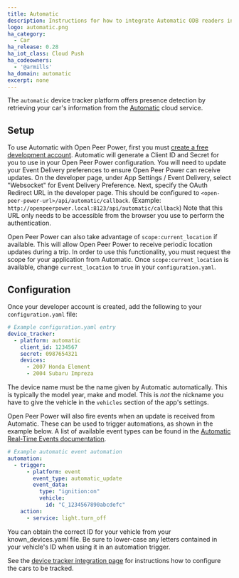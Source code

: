 ```yaml
---
title: Automatic
description: Instructions for how to integrate Automatic ODB readers into Open Peer Power.
logo: automatic.png
ha_category:
  - Car
ha_release: 0.28
ha_iot_class: Cloud Push
ha_codeowners:
  - '@armills'
ha_domain: automatic
excerpt: none
---
```


The `automatic` device tracker platform offers presence detection by retrieving your car's information from the [Automatic](https://automatic.com/) cloud service.

## Setup

To use Automatic with Open Peer Power, first you must [create a free development account](https://developer.automatic.com/). Automatic will generate a Client ID and Secret for you to use in your Open Peer Power configuration. You will need to update your Event Delivery preferences to ensure Open Peer Power can receive updates. On the developer page, under App Settings / Event Delivery, select "Websocket" for Event Delivery Preference. Next, specify the OAuth Redirect URL in the developer page. This should be configured to `<open-peer-power-url>/api/automatic/callback`. (Example: `http://openpeerpower.local:8123/api/automatic/callback`) Note that this URL only needs to be accessible from the browser you use to perform the authentication.

Open Peer Power can also take advantage of `scope:current_location` if available. This will allow Open Peer Power to receive periodic location updates during a trip. In order to use this functionality, you must request the scope for your application from Automatic. Once `scope:current_location` is available, change `current_location` to `true` in your `configuration.yaml`.

## Configuration

Once your developer account is created, add the following to your `configuration.yaml` file:

```yaml
# Example configuration.yaml entry
device_tracker:
  - platform: automatic
    client_id: 1234567
    secret: 0987654321
    devices:
      - 2007 Honda Element
      - 2004 Subaru Impreza
```

<div class='note'>
  
The device name must be the name given by Automatic automatically. This is typically the model year, make and model. This is *not* the nickname you have to give the vehicle in the `vehicles` section of the app's settings.
  
</div>  

Open Peer Power will also fire events when an update is received from Automatic. These can be used to trigger automations, as shown in the example below. A list of available event types can be found in the [Automatic Real-Time Events documentation](https://developer.automatic.com/api-reference/#real-time-events).

```yaml
# Example automatic event automation
automation:
  - trigger:
      - platform: event
        event_type: automatic_update
        event_data:
          type: "ignition:on"
          vehicle:
            id: "C_1234567890abcdefc"
    action:
      - service: light.turn_off
```

<div class='note'>
You can obtain the correct ID for your vehicle from your known_devices.yaml file. Be sure to lower-case any letters contained in your vehicle's ID when using it in an automation trigger.
</div>

See the [device tracker integration page](/integrations/device_tracker/) for instructions how to configure the cars to be tracked.
